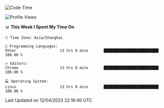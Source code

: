 <!--START_SECTION:waka-->
![Code Time](http://img.shields.io/badge/Code%20Time-522%20hrs%2057%20mins-blue)

![Profile Views](http://img.shields.io/badge/Profile%20Views-0-blue)

📊 **This Week I Spent My Time On** 

```text
🕑︎ Time Zone: Asia/Shanghai

💬 Programming Languages: 
Other                    13 hrs 8 mins       █████████████████████████   100.00 % 

🔥 Editors: 
Chrome                   13 hrs 8 mins       █████████████████████████   100.00 % 

💻 Operating System: 
Linux                    13 hrs 8 mins       █████████████████████████   100.00 % 
```


 Last Updated on 12/04/2023 22:16:40 UTC
<!--END_SECTION:waka-->